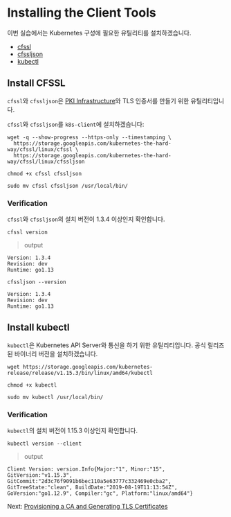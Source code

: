 # Installing the Client Tools

이번 실습에서는 Kubernetes 구성에 필요한 유틸리티를 설치하겠습니다. 
* [cfssl](https://github.com/cloudflare/cfssl)
* [cfssljson](https://github.com/cloudflare/cfssl)
* [kubectl](https://kubernetes.io/docs/tasks/tools/install-kubectl)


## Install CFSSL

`cfssl`와 `cfssljson`은 [PKI Infrastructure](https://en.wikipedia.org/wiki/Public_key_infrastructure)와 TLS 인증서를 만들기 위한 유틸리티입니다.


`cfssl`와 `cfssljson`를 `k8s-client`에 설치하겠습니다:


```
wget -q --show-progress --https-only --timestamping \
  https://storage.googleapis.com/kubernetes-the-hard-way/cfssl/linux/cfssl \
  https://storage.googleapis.com/kubernetes-the-hard-way/cfssl/linux/cfssljson
```

```
chmod +x cfssl cfssljson
```

```
sudo mv cfssl cfssljson /usr/local/bin/
```

### Verification


`cfssl`와 `cfssljson`의 설치 버전이 1.3.4 이상인지 확인합니다.

```
cfssl version
```

> output

```
Version: 1.3.4
Revision: dev
Runtime: go1.13
```

```
cfssljson --version
```
```
Version: 1.3.4
Revision: dev
Runtime: go1.13
```

## Install kubectl

`kubectl`은 Kubernetes API Server와 통신을 하기 위한 유틸리티입니다. 공식 릴리즈된 바이너리 버전을 설치하겠습니다.

```
wget https://storage.googleapis.com/kubernetes-release/release/v1.15.3/bin/linux/amd64/kubectl
```

```
chmod +x kubectl
```

```
sudo mv kubectl /usr/local/bin/
```

### Verification

`kubectl`의 설치 버전이 1.15.3 이상인지 확인합니다.

```
kubectl version --client
```

> output

```
Client Version: version.Info{Major:"1", Minor:"15", GitVersion:"v1.15.3", GitCommit:"2d3c76f9091b6bec110a5e63777c332469e0cba2", GitTreeState:"clean", BuildDate:"2019-08-19T11:13:54Z", GoVersion:"go1.12.9", Compiler:"gc", Platform:"linux/amd64"}
```

Next: [Provisioning a CA and Generating TLS Certificates](04-certificate-authority.md)
